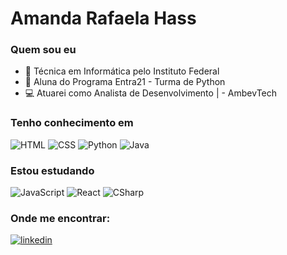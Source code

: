 # **Amanda Rafaela Hass**

### Quem sou eu
- :page_facing_up: Técnica em Informática pelo Instituto Federal
- :page_facing_up: Aluna do Programa Entra21 - Turma de Python
- :computer: Atuarei como Analista de Desenvolvimento | - AmbevTech

### Tenho conhecimento em
<img src="https://icongr.am/devicon/html5-original-wordmark.svg?size=60&color=currentColor" alt="HTML"/>
<img src="https://icongr.am/devicon/css3-original-wordmark.svg?size=60&color=currentColor" alt="CSS">
<img src="https://icongr.am/devicon/python-original.svg?size=60&color=currentColor" alt="Python"/>
<img src="https://icongr.am/devicon/java-original-wordmark.svg?size=60&color=currentColor" alt="Java"/>

### Estou estudando
<img src="https://icongr.am/devicon/javascript-original.svg?size=60&color=currentColor" alt="JavaScript"/>
<img src="https://icongr.am/devicon/react-original-wordmark.svg?size=60&color=currentColor" alt="React" />
<img src="https://icongr.am/devicon/csharp-original.svg?size=60&color=currentColor" alt="CSharp" />

### Onde me encontrar: 

<a  href="https://www.linkedin.com/in/amanda-rafaela-hass-28b92819b/" target="_blank">
  <img alt="linkedin" src="https://icongr.am/devicon/linkedin-original-wordmark.svg?size=80&color=currentColor"/>
</a>

